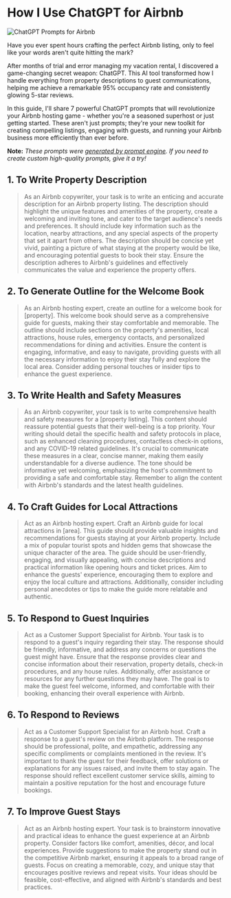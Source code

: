 # How I Use ChatGPT for Airbnb

![ChatGPT Prompts for Airbnb](https://cdn.sanity.io/images/zc1yyogj/production/a85097d2495af5d5fcf5e990f03132dc53a764c9-1200x630.png?w=1200&q=100)

Have you ever spent hours crafting the perfect Airbnb listing, only to feel like your words aren't quite hitting the mark?

After months of trial and error managing my vacation rental, I discovered a game-changing secret weapon: ChatGPT. This AI tool transformed how I handle everything from property descriptions to guest communications, helping me achieve a remarkable 95% occupancy rate and consistently glowing 5-star reviews.

In this guide, I'll share 7 powerful ChatGPT prompts that will revolutionize your Airbnb hosting game - whether you're a seasoned superhost or just getting started. These aren't just prompts; they're your new toolkit for creating compelling listings, engaging with guests, and running your Airbnb business more efficiently than ever before.

**Note:** *These prompts were [generated by prompt engine](https://www.promptengine.cc). If you need to create custom high-quality prompts, give it a try!*

## 1. To Write Property Description

> As an Airbnb copywriter, your task is to write an enticing and accurate description for an Airbnb property listing. The description should highlight the unique features and amenities of the property, create a welcoming and inviting tone, and cater to the target audience's needs and preferences. It should include key information such as the location, nearby attractions, and any special aspects of the property that set it apart from others. The description should be concise yet vivid, painting a picture of what staying at the property would be like, and encouraging potential guests to book their stay. Ensure the description adheres to Airbnb's guidelines and effectively communicates the value and experience the property offers.

## 2. To Generate Outline for the Welcome Book

> As an Airbnb hosting expert, create an outline for a welcome book for [property]. This welcome book should serve as a comprehensive guide for guests, making their stay comfortable and memorable. The outline should include sections on the property's amenities, local attractions, house rules, emergency contacts, and personalized recommendations for dining and activities. Ensure the content is engaging, informative, and easy to navigate, providing guests with all the necessary information to enjoy their stay fully and explore the local area. Consider adding personal touches or insider tips to enhance the guest experience.

## 3. To Write Health and Safety Measures

> As an Airbnb copywriter, your task is to write comprehensive health and safety measures for a [property listing]. This content should reassure potential guests that their well-being is a top priority. Your writing should detail the specific health and safety protocols in place, such as enhanced cleaning procedures, contactless check-in options, and any COVID-19 related guidelines. It's crucial to communicate these measures in a clear, concise manner, making them easily understandable for a diverse audience. The tone should be informative yet welcoming, emphasizing the host's commitment to providing a safe and comfortable stay. Remember to align the content with Airbnb's standards and the latest health guidelines.

## 4. To Craft Guides for Local Attractions

> Act as an Airbnb hosting expert. Craft an Airbnb guide for local attractions in [area]. This guide should provide valuable insights and recommendations for guests staying at your Airbnb property. Include a mix of popular tourist spots and hidden gems that showcase the unique character of the area. The guide should be user-friendly, engaging, and visually appealing, with concise descriptions and practical information like opening hours and ticket prices. Aim to enhance the guests' experience, encouraging them to explore and enjoy the local culture and attractions. Additionally, consider including personal anecdotes or tips to make the guide more relatable and authentic.

## 5. To Respond to Guest Inquiries

> Act as a Customer Support Specialist for Airbnb. Your task is to respond to a guest's inquiry regarding their stay. The response should be friendly, informative, and address any concerns or questions the guest might have. Ensure that the response provides clear and concise information about their reservation, property details, check-in procedures, and any house rules. Additionally, offer assistance or resources for any further questions they may have. The goal is to make the guest feel welcome, informed, and comfortable with their booking, enhancing their overall experience with Airbnb.

## 6. To Respond to Reviews

> Act as a Customer Support Specialist for an Airbnb host. Craft a response to a guest's review on the Airbnb platform. The response should be professional, polite, and empathetic, addressing any specific compliments or complaints mentioned in the review. It's important to thank the guest for their feedback, offer solutions or explanations for any issues raised, and invite them to stay again. The response should reflect excellent customer service skills, aiming to maintain a positive reputation for the host and encourage future bookings.

## 7. To Improve Guest Stays

> Act as an Airbnb hosting expert. Your task is to brainstorm innovative and practical ideas to enhance the guest experience at an Airbnb property. Consider factors like comfort, amenities, décor, and local experiences. Provide suggestions to make the property stand out in the competitive Airbnb market, ensuring it appeals to a broad range of guests. Focus on creating a memorable, cozy, and unique stay that encourages positive reviews and repeat visits. Your ideas should be feasible, cost-effective, and aligned with Airbnb's standards and best practices.